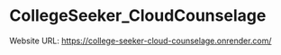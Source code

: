 # CollegeSeeker_CloudCounselage

Website URL: https://college-seeker-cloud-counselage.onrender.com/
